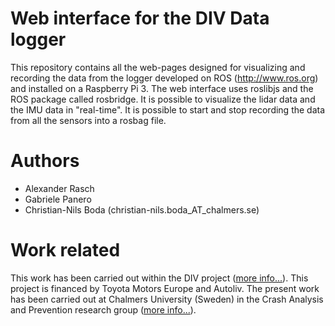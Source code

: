 # Web interface for the DIV Data logger

This repository contains all the web-pages designed for visualizing and recording the data from the logger developed on ROS (http://www.ros.org) and installed on a Raspberry Pi 3. The web interface uses roslibjs and the ROS package called rosbridge. It is possible to visualize the lidar data and the IMU data in "real-time". It is possible to start and stop recording the data from all the sensors into a rosbag file.

# Authors

* Alexander Rasch
* Gabriele Panero
* Christian-Nils Boda (christian-nils.boda_AT_chalmers.se)

# Work related

This work has been carried out within the DIV project ([more info...](http://divproject.eu/)). This project is financed by Toyota Motors Europe and Autoliv. The present work has been carried out at Chalmers University (Sweden) in the Crash Analysis and Prevention research group ([more info...](https://www.chalmers.se/en/departments/m2/research/vehiclesafety/Pages/Accident-Prevention.aspx)).

